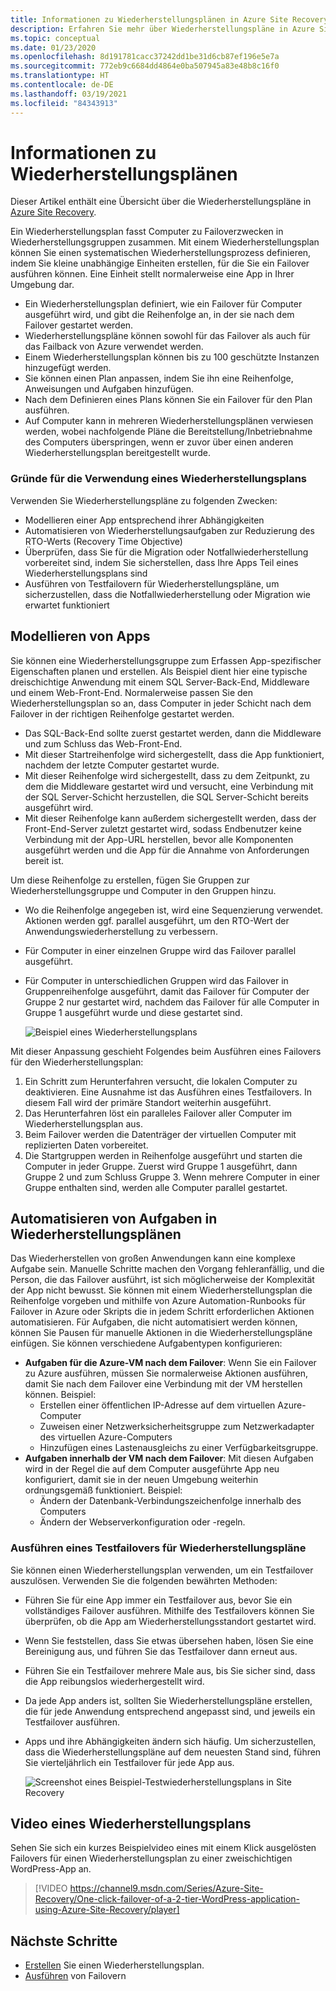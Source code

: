 ```yaml
---
title: Informationen zu Wiederherstellungsplänen in Azure Site Recovery
description: Erfahren Sie mehr über Wiederherstellungspläne in Azure Site Recovery.
ms.topic: conceptual
ms.date: 01/23/2020
ms.openlocfilehash: 8d191781cacc37242dd1be31d6cb87ef196e5e7a
ms.sourcegitcommit: 772eb9c6684dd4864e0ba507945a83e48b8c16f0
ms.translationtype: HT
ms.contentlocale: de-DE
ms.lasthandoff: 03/19/2021
ms.locfileid: "84343913"
---
```

# <a name="about-recovery-plans"></a>Informationen zu Wiederherstellungsplänen

Dieser Artikel enthält eine Übersicht über die Wiederherstellungspläne in [Azure Site Recovery](site-recovery-overview.md).

Ein Wiederherstellungsplan fasst Computer zu Failoverzwecken in Wiederherstellungsgruppen zusammen. Mit einem Wiederherstellungsplan können Sie einen systematischen Wiederherstellungsprozess definieren, indem Sie kleine unabhängige Einheiten erstellen, für die Sie ein Failover ausführen können. Eine Einheit stellt normalerweise eine App in Ihrer Umgebung dar.

- Ein Wiederherstellungsplan definiert, wie ein Failover für Computer ausgeführt wird, und gibt die Reihenfolge an, in der sie nach dem Failover gestartet werden.
- Wiederherstellungspläne können sowohl für das Failover als auch für das Failback von Azure verwendet werden.
- Einem Wiederherstellungsplan können bis zu 100 geschützte Instanzen hinzugefügt werden.
- Sie können einen Plan anpassen, indem Sie ihn eine Reihenfolge, Anweisungen und Aufgaben hinzufügen.
- Nach dem Definieren eines Plans können Sie ein Failover für den Plan ausführen.
- Auf Computer kann in mehreren Wiederherstellungsplänen verwiesen werden, wobei nachfolgende Pläne die Bereitstellung/Inbetriebnahme des Computers überspringen, wenn er zuvor über einen anderen Wiederherstellungsplan bereitgestellt wurde.



### <a name="why-use-a-recovery-plan"></a>Gründe für die Verwendung eines Wiederherstellungsplans

Verwenden Sie Wiederherstellungspläne zu folgenden Zwecken:

* Modellieren einer App entsprechend ihrer Abhängigkeiten
* Automatisieren von Wiederherstellungsaufgaben zur Reduzierung des RTO-Werts (Recovery Time Objective)
* Überprüfen, dass Sie für die Migration oder Notfallwiederherstellung vorbereitet sind, indem Sie sicherstellen, dass Ihre Apps Teil eines Wiederherstellungsplans sind
* Ausführen von Testfailovern für Wiederherstellungspläne, um sicherzustellen, dass die Notfallwiederherstellung oder Migration wie erwartet funktioniert


## <a name="model-apps"></a>Modellieren von Apps 
Sie können eine Wiederherstellungsgruppe zum Erfassen App-spezifischer Eigenschaften planen und erstellen. Als Beispiel dient hier eine typische dreischichtige Anwendung mit einem SQL Server-Back-End, Middleware und einem Web-Front-End. Normalerweise passen Sie den Wiederherstellungsplan so an, dass Computer in jeder Schicht nach dem Failover in der richtigen Reihenfolge gestartet werden.

- Das SQL-Back-End sollte zuerst gestartet werden, dann die Middleware und zum Schluss das Web-Front-End.
- Mit dieser Startreihenfolge wird sichergestellt, dass die App funktioniert, nachdem der letzte Computer gestartet wurde.
- Mit dieser Reihenfolge wird sichergestellt, dass zu dem Zeitpunkt, zu dem die Middleware gestartet wird und versucht, eine Verbindung mit der SQL Server-Schicht herzustellen, die SQL Server-Schicht bereits ausgeführt wird. 
- Mit dieser Reihenfolge kann außerdem sichergestellt werden, dass der Front-End-Server zuletzt gestartet wird, sodass Endbenutzer keine Verbindung mit der App-URL herstellen, bevor alle Komponenten ausgeführt werden und die App für die Annahme von Anforderungen bereit ist.

Um diese Reihenfolge zu erstellen, fügen Sie Gruppen zur Wiederherstellungsgruppe und Computer in den Gruppen hinzu.
- Wo die Reihenfolge angegeben ist, wird eine Sequenzierung verwendet. Aktionen werden ggf. parallel ausgeführt, um den RTO-Wert der Anwendungswiederherstellung zu verbessern.
- Für Computer in einer einzelnen Gruppe wird das Failover parallel ausgeführt.
- Für Computer in unterschiedlichen Gruppen wird das Failover in Gruppenreihenfolge ausgeführt, damit das Failover für Computer der Gruppe 2 nur gestartet wird, nachdem das Failover für alle Computer in Gruppe 1 ausgeführt wurde und diese gestartet sind.

    ![Beispiel eines Wiederherstellungsplans](./media/recovery-plan-overview/rp.png)

Mit dieser Anpassung geschieht Folgendes beim Ausführen eines Failovers für den Wiederherstellungsplan: 

1. Ein Schritt zum Herunterfahren versucht, die lokalen Computer zu deaktivieren. Eine Ausnahme ist das Ausführen eines Testfailovers. In diesem Fall wird der primäre Standort weiterhin ausgeführt. 
2. Das Herunterfahren löst ein paralleles Failover aller Computer im Wiederherstellungsplan aus.
3. Beim Failover werden die Datenträger der virtuellen Computer mit replizierten Daten vorbereitet.
4. Die Startgruppen werden in Reihenfolge ausgeführt und starten die Computer in jeder Gruppe. Zuerst wird Gruppe 1 ausgeführt, dann Gruppe 2 und zum Schluss Gruppe 3. Wenn mehrere Computer in einer Gruppe enthalten sind, werden alle Computer parallel gestartet.


## <a name="automate-tasks-in-recovery-plans"></a>Automatisieren von Aufgaben in Wiederherstellungsplänen

Das Wiederherstellen von großen Anwendungen kann eine komplexe Aufgabe sein. Manuelle Schritte machen den Vorgang fehleranfällig, und die Person, die das Failover ausführt, ist sich möglicherweise der Komplexität der App nicht bewusst. Sie können mit einem Wiederherstellungsplan die Reihenfolge vorgeben und mithilfe von Azure Automation-Runbooks für Failover in Azure oder Skripts die in jedem Schritt erforderlichen Aktionen automatisieren. Für Aufgaben, die nicht automatisiert werden können, können Sie Pausen für manuelle Aktionen in die Wiederherstellungspläne einfügen. Sie können verschiedene Aufgabentypen konfigurieren:

* **Aufgaben für die Azure-VM nach dem Failover**: Wenn Sie ein Failover zu Azure ausführen, müssen Sie normalerweise Aktionen ausführen, damit Sie nach dem Failover eine Verbindung mit der VM herstellen können. Beispiel: 
    * Erstellen einer öffentlichen IP-Adresse auf dem virtuellen Azure-Computer
    * Zuweisen einer Netzwerksicherheitsgruppe zum Netzwerkadapter des virtuellen Azure-Computers
    * Hinzufügen eines Lastenausgleichs zu einer Verfügbarkeitsgruppe.
* **Aufgaben innerhalb der VM nach dem Failover**: Mit diesen Aufgaben wird in der Regel die auf dem Computer ausgeführte App neu konfiguriert, damit sie in der neuen Umgebung weiterhin ordnungsgemäß funktioniert. Beispiel:
    * Ändern der Datenbank-Verbindungszeichenfolge innerhalb des Computers
    * Ändern der Webserverkonfiguration oder -regeln.


### <a name="run-a-test-failover-on-recovery-plans"></a>Ausführen eines Testfailovers für Wiederherstellungspläne

Sie können einen Wiederherstellungsplan verwenden, um ein Testfailover auszulösen. Verwenden Sie die folgenden bewährten Methoden:

- Führen Sie für eine App immer ein Testfailover aus, bevor Sie ein vollständiges Failover ausführen. Mithilfe des Testfailovers können Sie überprüfen, ob die App am Wiederherstellungsstandort gestartet wird.
- Wenn Sie feststellen, dass Sie etwas übersehen haben, lösen Sie eine Bereinigung aus, und führen Sie das Testfailover dann erneut aus. 
- Führen Sie ein Testfailover mehrere Male aus, bis Sie sicher sind, dass die App reibungslos wiederhergestellt wird.
- Da jede App anders ist, sollten Sie Wiederherstellungspläne erstellen, die für jede Anwendung entsprechend angepasst sind, und jeweils ein Testfailover ausführen.
- Apps und ihre Abhängigkeiten ändern sich häufig. Um sicherzustellen, dass die Wiederherstellungspläne auf dem neuesten Stand sind, führen Sie vierteljährlich ein Testfailover für jede App aus.

    ![Screenshot eines Beispiel-Testwiederherstellungsplans in Site Recovery](./media/recovery-plan-overview/rptest.png)

## <a name="watch-a-recovery-plan-video"></a>Video eines Wiederherstellungsplans

Sehen Sie sich ein kurzes Beispielvideo eines mit einem Klick ausgelösten Failovers für einen Wiederherstellungsplan zu einer zweischichtigen WordPress-App an.
    
> [!VIDEO https://channel9.msdn.com/Series/Azure-Site-Recovery/One-click-failover-of-a-2-tier-WordPress-application-using-Azure-Site-Recovery/player]



## <a name="next-steps"></a>Nächste Schritte

- [Erstellen](site-recovery-create-recovery-plans.md) Sie einen Wiederherstellungsplan.
- [Ausführen](site-recovery-failover.md) von Failovern 
